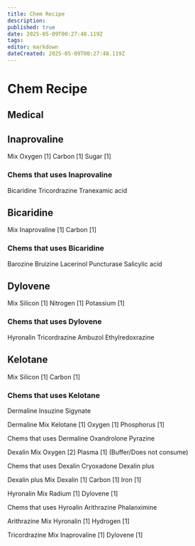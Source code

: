 ```yaml
---
title: Chem Recipe
description: 
published: true
date: 2025-05-09T00:27:48.119Z
tags: 
editor: markdown
dateCreated: 2025-05-09T00:27:48.119Z
---
```


# Chem Recipe
## Medical
## Inaprovaline
Mix
Oxygen [1]
Carbon [1]
Sugar [1]

### Chems that uses Inaprovaline
Bicaridine
Tricordrazine
Tranexamic acid

## Bicaridine
Mix
Inaprovaline [1]
Carbon [1]

### Chems that uses Bicaridine
Barozine
Bruizine
Lacerinol
Puncturase
Salicylic acid

## Dylovene
Mix
Silicon [1]
Nitrogen [1]
Potassium [1]

### Chems that uses Dylovene
Hyronalin
Tricordrazine
Ambuzol
Ethylredoxrazine

## Kelotane
Mix
Silicon [1]
Carbon [1]

### Chems that uses Kelotane 
Dermaline
Insuzine
Sigynate

Dermaline
Mix
Kelotane [1]
Oxygen [1]
Phosphorus [1]

Chems that uses Dermaline
Oxandrolone
Pyrazine

Dexalin
Mix
Oxygen [2]
Plasma [1] (Buffer/Does not consume)

Chems that uses Dexalin
Cryoxadone
Dexalin plus

Dexalin plus
Mix
Dexalin [1]
Carbon [1]
Iron [1]

Hyronalin
Mix
Radium [1]
Dylovene [1]

Chems that uses Hyroalin
Arithrazine
Phalanximine

Arithrazine
Mix
Hyronalin [1]
Hydrogen [1]

Tricordrazine
Mix
Inaprovaline [1]
Dylovene [1]